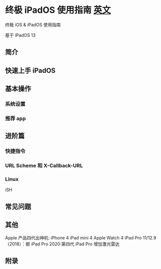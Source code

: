 # 终极 iPadOS 使用指南  [英文](https://github.com/suliveevil/ultimate-iOS-iPadOS/blob/master/README.md)

终极 iOS & iPadOS 使用指南

基于 iPadOS 13

## 简介

## 快速上手 iPadOS

## 基本操作

### 系统设置

### 推荐 app

## 进阶篇

### 快捷指令

### URL Scheme 和 X-Callback-URL

### Linux

iSH

## 常见问题

## 其他

Apple 产品四代出神机:
iPhone 4
iPad mini 4
Apple Watch 4
iPad Pro 11/12.9（2018）：额
iPad Pro 2020:第四代 iPad Pro 增加激光雷达

## 附录



